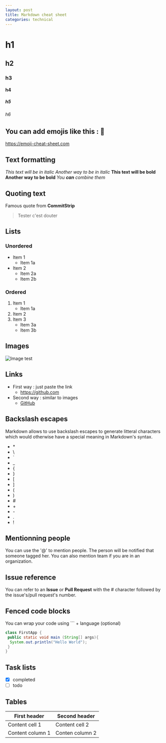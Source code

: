 ```yaml
---
layout: post
title: Markdown cheat sheet
categories: technical
---
```


# h1
## h2
### h3
#### h4
##### h5
###### h6

## You can add emojis like this : :rocket:
https://emoji-cheat-sheet.com 

## Text formatting
*This text will be in italic* 
_Another way to be in italic_
**This text will be bold** 
__Another way to be bold__
*You **can** combine them*

## Quoting text 
Famous quote from **CommitStrip**
>Tester c'est douter

## Lists
### Unordered
* Item 1
  * Item 1a
* Item 2
  * Item 2a
  * Item 2b

### Ordered
1. Item 1 
    * Item 1a
2. Item 2
3. Item 3
    * Item 3a
    * Item 3b

## Images
![Image test](/images/img_readme.png)

## Links
* First way : just paste the link 
  * https://github.com
* Second way : similar to images 
  * [GitHub](https://github.com)
  
## Backslash escapes 
Markdown allows to use backslash escapes to generate litteral characters which would otherwise have a special meaning in Markdown's syntax. 
* \*
* \\
* \`
* \_
* \{
* \}
* \[
* \]
* \(
* \)
* \#
* \+
* \-
* \.
* \!

## Mentionning people 
You can use the '@' to mention people. The person will be notified that someone tagged her. You can also mention team if you are in an organization. 

## Issue reference 
You can refer to an **Issue** or **Pull Request** with the \# character followed by the issue's/pull request's number.

## Fenced code blocks 
You can wrap your code using \`\`\` + language (optional) 

```java 
class FirstApp {
 public static void main (String[] args){
  System.out.println("Hello World");
 }
}
```
## Task lists 
- [x] completed 
- [ ] todo

## Tables

First header | Second header 
------------ | -------------
Content cell 1 | Content cell 2
Content column 1 | Conten column 2 

